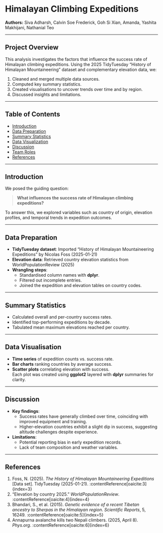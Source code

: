# Himalayan Climbing Expeditions  
**Authors:** Siva Adharsh, Calvin Soe Frederick, Goh Si Xian, Amanda, Yashita Makhijani, Nathanial Teo  

---

## Project Overview  
This analysis investigates the factors that influence the success rate of Himalayan climbing expeditions. Using the 2025 TidyTuesday “History of Himalayan Mountaineering” dataset and complementary elevation data, we:

1. Cleaned and merged multiple data sources.  
2. Computed key summary statistics.  
3. Created visualisations to uncover trends over time and by region.  
4. Discussed insights and limitations.

---

## Table of Contents  
- [Introduction](#introduction)  
- [Data Preparation](#data-preparation)  
- [Summary Statistics](#summary-statistics)  
- [Data Visualization](#data-visualization)  
- [Discussion](#discussion)  
- [Team Roles](#team-roles)  
- [References](#references)  

---

## Introduction  
We posed the guiding question:  
> **What influences the success rate of Himalayan climbing expeditions?**  

To answer this, we explored variables such as country of origin, elevation profiles, and temporal trends in expedition outcomes.

---

## Data Preparation  
- **TidyTuesday dataset**: Imported “History of Himalayan Mountaineering Expeditions” by Nicolas Foss (2025-01-21) 
- **Elevation data**: Retrieved country elevation statistics from WorldPopulationReview (2025)
- **Wrangling steps**:  
  - Standardised column names with **dplyr**.  
  - Filtered out incomplete entries.  
  - Joined the expedition and elevation tables on country codes.

---

## Summary Statistics  
- Calculated overall and per-country success rates.  
- Identified top-performing expeditions by decade.  
- Tabulated mean maximum elevations reached per country.

---

## Data Visualisation  
- **Time series** of expedition counts vs. success rate.  
- **Bar charts** ranking countries by average success.  
- **Scatter plots** correlating elevation with success.  
Each plot was created using **ggplot2** layered with **dplyr** summaries for clarity.

---

## Discussion  
- **Key findings**:  
  - Success rates have generally climbed over time, coinciding with improved equipment and training.  
  - Higher-elevation countries exhibit a slight dip in success, suggesting altitude challenges despite experience.  
- **Limitations**:  
  - Potential reporting bias in early expedition records.  
  - Lack of team composition and weather variables.

---

## References  
1. Foss, N. (2025). *The History of Himalayan Mountaineering Expeditions* [Data set]. TidyTuesday (2025-01-21). :contentReference[oaicite:3]{index=3}  
2. “Elevation by country 2025.” *WorldPopulationReview*. :contentReference[oaicite:4]{index=4}  
3. Bhandari, S., et al. (2015). *Genetic evidence of a recent Tibetan ancestry to Sherpas in the Himalayan region*. *Scientific Reports*, 5, 16249. :contentReference[oaicite:5]{index=5}  
4. Annapurna avalanche kills two Nepali climbers. (2025, April 8). *Phys.org*. :contentReference[oaicite:6]{index=6}  


